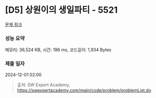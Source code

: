 # [D5] 상원이의 생일파티 - 5521 

[문제 링크](https://swexpertacademy.com/main/code/problem/problemDetail.do?contestProbId=AWWO3kT6F2oDFAV4) 

### 성능 요약

메모리: 36,524 KB, 시간: 196 ms, 코드길이: 1,934 Bytes

### 제출 일자

2024-12-01 02:00



> 출처: SW Expert Academy, https://swexpertacademy.com/main/code/problem/problemList.do